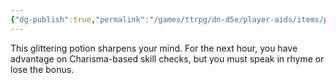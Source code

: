 ```yaml
---
{"dg-publish":true,"permalink":"/games/ttrpg/dn-d5e/player-aids/items/potions/potion-of-sparkling-wit/","tags":["TTRPG/DND/5e"]}
---
```



This glittering potion sharpens your mind. For the next hour, you have advantage on Charisma-based skill checks, but you must speak in rhyme or lose the bonus.
